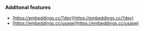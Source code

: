 ### Additonal features

- [https://embeddings.cc/?dev](https://embeddings.cc/?dev)
- [https://embeddings.cc/usage](https://embeddings.cc/usage)

